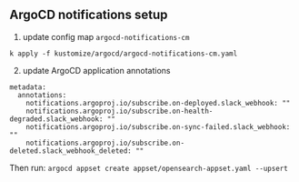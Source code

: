 ## ArgoCD notifications setup
1. update config map `argocd-notifications-cm`
```
k apply -f kustomize/argocd/argocd-notifications-cm.yaml
```

2. update ArgoCD application annotations
```
metadata:
  annotations:
    notifications.argoproj.io/subscribe.on-deployed.slack_webhook: ""
    notifications.argoproj.io/subscribe.on-health-degraded.slack_webhook: ""
    notifications.argoproj.io/subscribe.on-sync-failed.slack_webhook: ""
    notifications.argoproj.io/subscribe.on-deleted.slack_webhook_deleted: ""
```

Then run: `argocd appset create appset/opensearch-appset.yaml --upsert`
